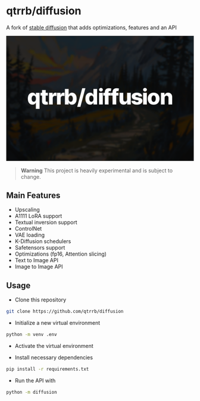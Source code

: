 # qtrrb/diffusion

A fork of [stable diffusion](https://github.com/Stability-AI/stablediffusion) that adds optimizations, features and an API

![hero](.github/assets/banner.png)

> **Warning** This project is heavily experimental and is subject to change.

## Main Features

- Upscaling
- A1111 LoRA support
- Textual inversion support
- ControlNet
- VAE loading
- K-Diffusion schedulers
- Safetensors support
- Optimizations (fp16, Attention slicing)
- Text to Image API
- Image to Image API

## Usage

- Clone this repository

```bash
git clone https://github.com/qtrrb/diffusion
```

- Initialize a new virtual environment

```bash
python -m venv .env
```

- Activate the virtual environment

- Install necessary dependencies

```bash
pip install -r requirements.txt
```

- Run the API with

```bash
python -m diffusion
```

